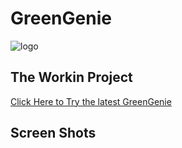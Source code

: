 # GreenGenie
![logo](https://github.com/SankalpKarthi3/codebot/blob/e5e43ae28a54ad5e406c52690312c1fc3aa56e26/images/greengenie.png)
## The Workin Project

[Click Here to Try the latest GreenGenie](https://sankalpkarthi3-streamlit-prompt-ws-gptbot-c8ccvy.streamlit.app/)

## Screen Shots 
